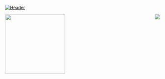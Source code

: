 [![Header](https://github.com/mikl14/mikl14/blob/main/assets/gif2.gif)](http://gachi.hopto.org/radio/radio.html)
<div>
<img height = 195px src="https://github-readme-stats.vercel.app/api/top-langs/?username=mikl14&layout=donut&theme=radical"/>
<img align="right" src="https://github-readme-stats.vercel.app/api?username=mikl14&show_icons=true&theme=radical"/>
</div>

